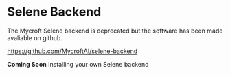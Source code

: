 # Selene Backend
The Mycroft Selene backend is deprecated but the software has been made avaliable on github.

https://github.com/MycroftAI/selene-backend

**Coming Soon**
Installing your own Selene backend
